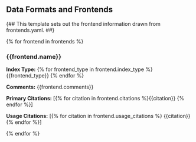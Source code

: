 ## Data Formats and Frontends

{##
This template sets out the frontend information drawn from frontends.yaml.
##}

{% for frontend in frontends %}

### {{frontend.name}}

**Index Type:** {% for frontend_type in frontend.index_type %} {{frontend_type}} {% endfor %}

**Comments:** {{frontend.comments}}

**Primary Citations:** [{% for citation in frontend.citations %}{{citation}} {% endfor %}]

**Usage Citations:** [{% for citation in frontend.usage_citations %} {{citation}} {% endfor %}]

{% endfor %}
